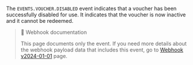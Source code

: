 The `EVENTS.VOUCHER.DISABLED` event indicates that a voucher has been successfully disabled for use. It indicates that the voucher is now inactive and it cannot be redeemed.

> 📘 Webhook documentation
>
> This page documents only the event. If you need more details about the webhook payload data that includes this event, go to [Webhook v2024-01-01](ref:introduction-to-webhooks "Introduction to webhooks v2024-01-01") page.